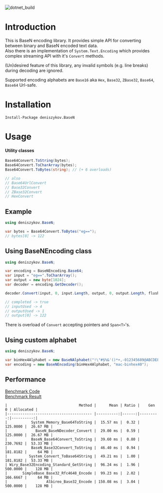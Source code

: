 ![dotnet_build](https://github.com/deniszykov/BaseN/workflows/dotnet_build/badge.svg)

Introduction
============

This is BaseN encoding library. It provides simple API for converting between binary and BaseN encoded text data.  
Also there is an implementation of `System.Text.Encoding` which provides complex streaming API with it's `Convert` methods.  

(Un)desired feature of this library, any invalid symbols (e.g. line breaks) during decoding are ignored.  

Supported encoding alphabets are `Base16` aka `Hex`, `Base32`, `ZBase32`, `Base64`, `Base64` Url-safe.  

Installation
============
```
Install-Package deniszykov.BaseN
```

Usage
============

#### Utility classes
```csharp
Base64Convert.ToString(bytes);
Base64Convert.ToCharArray(bytes);
Base64Convert.ToBytes(string); // (+ 6 overloads)

// also
// Base64UrlConvert
// Base32Convert
// ZBase32Convert
// HexConvert 
```

## Example
```csharp
using deniszykov.BaseN;

var bytes = Base64Convert.ToBytes("eg==");
// bytes[0] -> 122
```

## Using BaseNEncoding class
```csharp
using deniszykov.BaseN;

var encoding = BaseNEncoding.Base64;
var input = "eg==".ToCharArray();
var output = new byte[1024];
var decoder = encoding.GetDecoder();

decoder.Convert(input, 0, input.Length, output, 0, output.Length, flush: true, out var inputUsed, out var outputUsed, out var completed);

// completed -> true
// inputUsed -> 4
// outputUsed -> 1
// output[0] -> 122
```
There is overload of `Convert` accepting pointers and `Span<T>`'s.  

## Using custom alphabet

```csharp
using deniszykov.BaseN;

var binHex4Alphabet = new BaseNAlphabet("!\"#$%&'()*+,-012345689@ABCDEFGHIJKLMNPQRSTUVXYZ[`abcdefhijklmpqr".ToCharArray());
var encoding = new BaseNEncoding(binHex4Alphabet, "mac-binhex40");
```

## Performance
[Benchmark Code](src/deniszykov.BaseN.Benchmark/Base32EncodeBenchmarks.cs)  
[Benchmark Result](src/deniszykov.BaseN.Benchmark/Benchmark_Results.txt)  
```
|                                 Method |      Mean | Ratio |    Gen 0 | Allocated |
|--------------------------------------- |----------:|------:|---------:|----------:|
|           System_Memory_Base64ToString |  15.57 ms |  0.32 | 125.0000 |  26.67 MB |
|             BaseN_BaseNDecoder_Convert |  29.00 ms |  0.59 | 125.0000 |  26.67 MB |
|           BaseN_Base64Convert_ToString |  39.60 ms |  0.80 | 230.7692 |  53.33 MB |
|           BaseN_Base32Convert_ToString |  46.40 ms |  0.94 | 181.8182 |     64 MB |
|          System_Convert_ToBase64String |  49.21 ms |  1.00 | 181.8182 |  53.33 MB |
| Wiry_Base32Encoding_Standard_GetString |  96.24 ms |  1.96 | 500.0000 |    128 MB |
|       SimpleBase_Base32_Rfc4648_Encode |  99.23 ms |  2.02 | 166.6667 |     64 MB |
|                  Albireo_Base32_Encode | 150.08 ms |  3.04 | 500.0000 |    128 MB |
```
